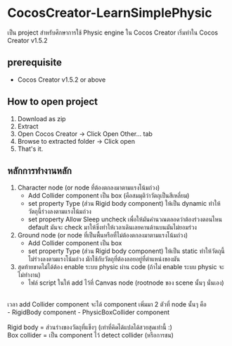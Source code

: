 # CocosCreator-LearnSimplePhysic
เป็น project สำหรับศึกษาการใช้ Physic engine ใน Cocos Creator เริ่มทำใน Cocos Creator v1.5.2

## prerequisite
* Cocos Creator v1.5.2 or above

## How to open project
1. Download as zip
1. Extract
1. Open Cocos Creator -> Click Open Other... tab
1. Browse to extracted folder -> Click open
1. That's it.

## หลักการทำงานหลัก
1. Character node (or node ที่ต้องตกลงมาตามแรงโน้มถ่วง)
   * Add Collider component เป็น box (คือสมมุติว่าวัตถุเป็นสีเหลี่ยม)
   * set property Type (ส่วน Rigid body component) ให้เป็น dynamic ทำให้วัตถุนี้ร่วงลงตามแรงโน้มถ่วง
   * set property Allow Sleep uncheck เพื่อให้มันคำนวณตลอดว่าต้องร่วงตอนไหน default มันจะ check มาให้ซึ่งทำให้เวลาเดินเลยคานด้านบนมันไม่ยอมร่วง
1. Ground node (or node ที่เป็นพื้นหรือที่ไม่ต้องตกลงมาตามแรงโน้มถ่วง)
   * Add Collider component เป็น box
   * set property Type (ส่วน Rigid body component) ให้เป็น static ทำให้วัตถุนี้ไม่ร่วงลงตามแรงโน้มถ่วง มักใช้กับวัตถุที่ต้องลอยอยู่ที่ตำแหน่งของมัน
1. สุดท้ายขาดไม่ได้ต้อง enable ระบบ physic ผ่าน code (ถ้าไม่ enable ระบบ physic จะไม่ทำงาน)
   * ไฟล์ script ในให้ add ไว้ที่ Canvas node (rootnode ของ scene นั้นๆ นั่นเอง)

<br />
เวลา add Collider component จะได้ component เพิ่มมา 2 ตัวที่ node นั้นๆ คือ <br />
- RigidBody component
- PhysicBoxCollider component

<br />
<br />
Rigid body = ส่วนร่างของวัตถุที่แข็งๆ (เท่าที่คิดได้แปลได้สวยสุดเท่านี้ :) <br />
Box collider = เป็น component ไว้ detect collider (หรือการชน) 
